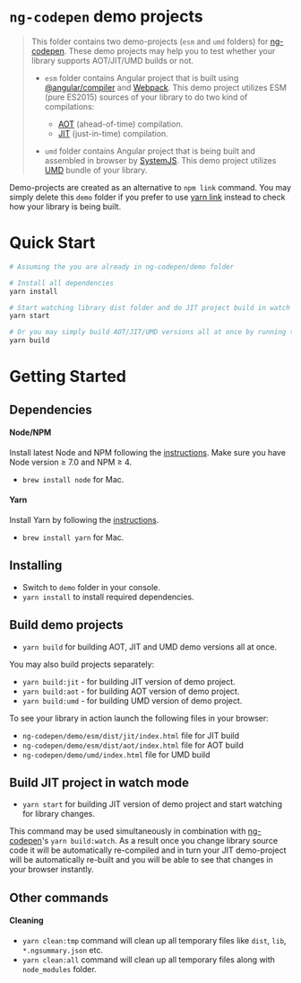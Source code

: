 # `ng-codepen` demo projects

> This folder contains two demo-projects (`esm` and `umd` folders) for [ng-codepen](https://github.com/iwannabebot/ng-codepen). These demo projects may help you to test whether your library supports AOT/JIT/UMD builds or not.
>
> - `esm` folder contains Angular project that is built using [@angular/compiler](https://www.npmjs.com/package/@angular/compiler) and [Webpack](https://webpack.js.org/). This demo project utilizes ESM (pure ES2015) sources of your library to do two kind of compilations:
>   - [AOT](https://angular.io/docs/ts/latest/cookbook/aot-compiler.html) (ahead-of-time) compilation.
>   - [JIT](https://angular.io/docs/ts/latest/cookbook/aot-compiler.html) (just-in-time) compilation.
>
> - `umd` folder contains Angular project that is being built and assembled in browser by [SystemJS](https://github.com/systemjs/systemjs). This demo project utilizes [UMD](https://github.com/umdjs/umd) bundle of your library.

Demo-projects are created as an alternative to `npm link` command. You may simply delete this `demo` folder if you prefer to use [yarn link](https://yarnpkg.com/en/docs/cli/link) instead to check how your library is being built.

# Quick Start

```bash
# Assuming the you are already in ng-codepen/demo folder

# Install all dependencies
yarn install

# Start watching library dist folder and do JIT project build in watch mode.
yarn start

# Or you may simply build AOT/JIT/UMD versions all at once by running the following command
yarn build
```

# Getting Started

## Dependencies

#### Node/NPM
Install latest Node and NPM following the [instructions](https://nodejs.org/en/download/). Make sure you have Node version ≥ 7.0 and NPM ≥ 4.

- `brew install node` for Mac.

#### Yarn
Install Yarn by following the [instructions](https://yarnpkg.com/en/docs/install).

- `brew install yarn` for Mac.

## Installing
- Switch to `demo` folder in your console.
- `yarn install` to install required dependencies.


## Build demo projects
- `yarn build` for building AOT, JIT and UMD demo versions all at once.

You may also build projects separately:
- `yarn build:jit` - for building JIT version of demo project.
- `yarn build:aot` - for building AOT version of demo project.
- `yarn build:umd` - for building UMD version of demo project.

To see your library in action launch the following files in your browser:
- `ng-codepen/demo/esm/dist/jit/index.html` file for JIT build
- `ng-codepen/demo/esm/dist/aot/index.html` file for AOT build
- `ng-codepen/demo/umd/index.html` file for UMD build

## Build JIT project in watch mode
- `yarn start` for building JIT version of demo project and start watching for library changes.

This command may be used simultaneously in combination with [ng-codepen](https://github.com/iwannabebot/ng-codepen)'s `yarn build:watch`. As a result once you change library source code it will be automatically re-compiled and in turn your JIT demo-project will be automatically re-built and you will be able to see that changes in your browser instantly. 


## Other commands

#### Cleaning
- `yarn clean:tmp` command will clean up all temporary files like `dist`, `lib`, `*.ngsummary.json` etc.
- `yarn clean:all` command will clean up all temporary files along with `node_modules` folder. 
